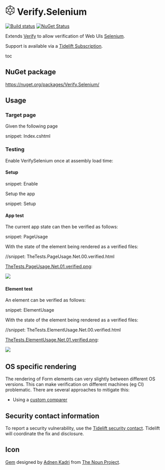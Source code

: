 # <img src="/src/icon.png" height="30px"> Verify.Selenium

[![Build status](https://ci.appveyor.com/api/projects/status/rbkfpdk6o1cc3ih9?svg=true)](https://ci.appveyor.com/project/SimonCropp/verify-uno)
[![NuGet Status](https://img.shields.io/nuget/v/Verify.Selenium.svg)](https://www.nuget.org/packages/Verify.Selenium/)

Extends [Verify](https://github.com/VerifyTests/Verify) to allow verification of Web UIs [Selenium](https://www.selenium.dev/).


Support is available via a [Tidelift Subscription](https://tidelift.com/subscription/pkg/nuget-verify.selenium?utm_source=nuget-verify.selenium&utm_medium=referral&utm_campaign=enterprise).


toc


## NuGet package

https://nuget.org/packages/Verify.Selenium/


## Usage


### Target page

Given the following page

snippet: Index.cshtml


### Testing

Enable VerifySelenium once at assembly load time:


#### Setup

snippet: Enable

Setup the app

snippet: Setup


#### App test

The current app state can then be verified as follows:

snippet: PageUsage

With the state of the element being rendered as a verified files:

//snippet: TheTests.PageUsage.Net.00.verified.html

[TheTests.PageUsage.Net.01.verified.png](/src/Tests/TheTests.PageUsage.Net.01.verified.png):

<img src="/src/Tests/TheTests.PageUsage.Net.01.verified.png" width="400px">


#### Element test

An element can be verified as follows:

snippet: ElementUsage

With the state of the element being rendered as a verified files:

//snippet: TheTests.ElementUsage.Net.00.verified.html

[TheTests.ElementUsage.Net.01.verified.png](/src/Tests/TheTests.ElementUsage.Net.01.verified.png):

<img src="/src/Tests/TheTests.ElementUsage.Net.01.verified.png" width="400px">


## OS specific rendering

The rendering of Form elements can very slightly between different OS versions. This can make verification on different machines (eg CI) problematic. There are several approaches to mitigate this:

 * Using a [custom comparer](https://github.com/VerifyTests/Verify/blob/master/docs/comparer.md)


## Security contact information

To report a security vulnerability, use the [Tidelift security contact](https://tidelift.com/security). Tidelift will coordinate the fix and disclosure.


## Icon

[Gem](https://thenounproject.com/term/gem/2247823/) designed by [Adnen Kadri](https://thenounproject.com/adnen.kadri/) from [The Noun Project](https://thenounproject.com/creativepriyanka).